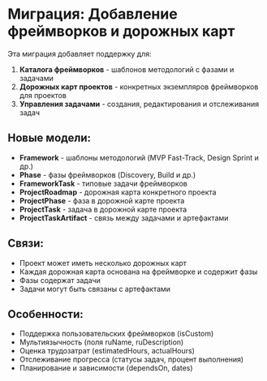 # Миграция: Добавление фреймворков и дорожных карт

Эта миграция добавляет поддержку для:

1. **Каталога фреймворков** - шаблонов методологий с фазами и задачами
2. **Дорожных карт проектов** - конкретных экземпляров фреймворков для проектов
3. **Управления задачами** - создания, редактирования и отслеживания задач

## Новые модели:

- **Framework** - шаблоны методологий (MVP Fast-Track, Design Sprint и др.)
- **Phase** - фазы фреймворков (Discovery, Build и др.)
- **FrameworkTask** - типовые задачи фреймворков
- **ProjectRoadmap** - дорожная карта конкретного проекта
- **ProjectPhase** - фаза в дорожной карте проекта
- **ProjectTask** - задача в дорожной карте проекта
- **ProjectTaskArtifact** - связь между задачами и артефактами

## Связи:

- Проект может иметь несколько дорожных карт
- Каждая дорожная карта основана на фреймворке и содержит фазы
- Фазы содержат задачи
- Задачи могут быть связаны с артефактами

## Особенности:

- Поддержка пользовательских фреймворков (isCustom)
- Мультиязычность (поля ruName, ruDescription)
- Оценка трудозатрат (estimatedHours, actualHours)
- Отслеживание прогресса (статусы задач, процент выполнения)
- Планирование и зависимости (dependsOn, dates)